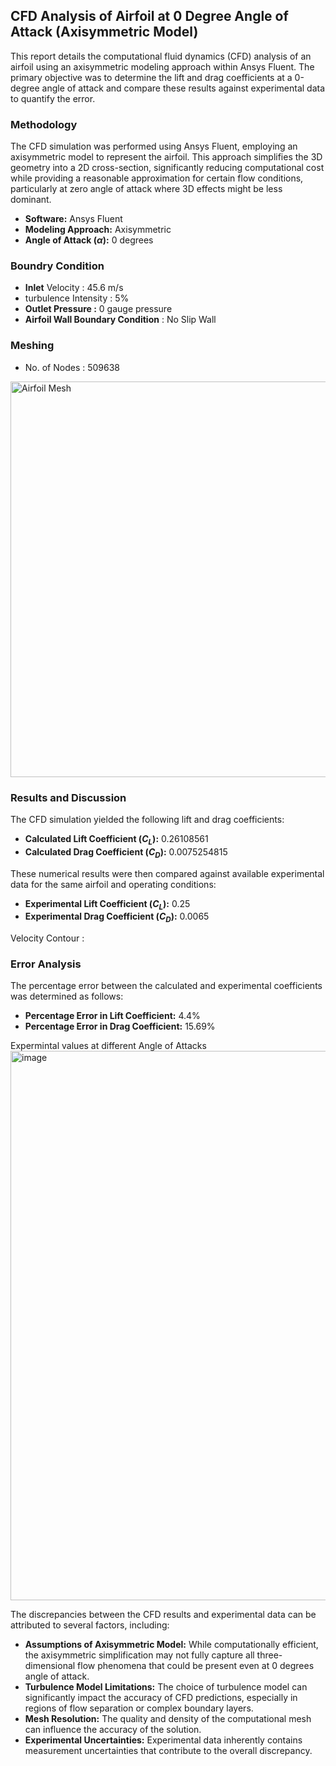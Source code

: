 ## CFD Analysis of Airfoil at 0 Degree Angle of Attack (Axisymmetric Model)

This report details the computational fluid dynamics (CFD) analysis of an airfoil using an axisymmetric modeling approach within Ansys Fluent. The primary objective was to determine the lift and drag coefficients at a 0-degree angle of attack and compare these results against experimental data to quantify the error.

### Methodology

The CFD simulation was performed using Ansys Fluent, employing an axisymmetric model to represent the airfoil. This approach simplifies the 3D geometry into a 2D cross-section, significantly reducing computational cost while providing a reasonable approximation for certain flow conditions, particularly at zero angle of attack where 3D effects might be less dominant.

* **Software:** Ansys Fluent
* **Modeling Approach:** Axisymmetric
* **Angle of Attack ($\alpha$):** 0 degrees

### Boundry Condition 
* **Inlet** Velocity : 45.6 m/s
* turbulence Intensity : 5%
* **Outlet Pressure :** 0 gauge pressure
* **Airfoil Wall Boundary Condition** : No Slip Wall

### Meshing 
* No. of Nodes : 509638
<img width="903" height="633" alt="Airfoil Mesh" src="https://github.com/user-attachments/assets/d7368e23-4b0b-4065-8082-07acd42125b1" />

### Results and Discussion

The CFD simulation yielded the following lift and drag coefficients:

* **Calculated Lift Coefficient ($C_L$):** $0.26108561$
* **Calculated Drag Coefficient ($C_D$):** $0.0075254815$

These numerical results were then compared against available experimental data for the same airfoil and operating conditions:

* **Experimental Lift Coefficient ($C_L$):** $0.25$
* **Experimental Drag Coefficient ($C_D$):** $0.0065$

Velocity Contour : 

### Error Analysis

The percentage error between the calculated and experimental coefficients was determined as follows:

* **Percentage Error in Lift Coefficient:** $4.4$%
* **Percentage Error in Drag Coefficient:** $15.69$%

Expermintal values at different Angle of Attacks<img width="1191" height="879" alt="image" src="https://github.com/user-attachments/assets/806aefe4-69b0-4792-b6ec-ce2ded6c96f9" />


The discrepancies between the CFD results and experimental data can be attributed to several factors, including:

* **Assumptions of Axisymmetric Model:** While computationally efficient, the axisymmetric simplification may not fully capture all three-dimensional flow phenomena that could be present even at 0 degrees angle of attack.
* **Turbulence Model Limitations:** The choice of turbulence model can significantly impact the accuracy of CFD predictions, especially in regions of flow separation or complex boundary layers.
* **Mesh Resolution:** The quality and density of the computational mesh can influence the accuracy of the solution.
* **Experimental Uncertainties:** Experimental data inherently contains measurement uncertainties that contribute to the overall discrepancy.
